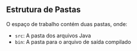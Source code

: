 ## Estrutura de Pastas

O espaço de trabalho contém duas pastas, onde:

- `src`: A pasta dos arquivos Java
- `bin`: A pasta para o arquivo de saída compilado
